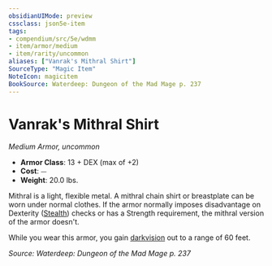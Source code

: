 ```yaml
---
obsidianUIMode: preview
cssclass: json5e-item
tags:
- compendium/src/5e/wdmm
- item/armor/medium
- item/rarity/uncommon
aliases: ["Vanrak's Mithral Shirt"]
SourceType: "Magic Item"
NoteIcon: magicitem
BookSource: Waterdeep: Dungeon of the Mad Mage p. 237
---
```

# Vanrak's Mithral Shirt
*Medium Armor, uncommon*  

- **Armor Class**: 13 + DEX (max of +2)
- **Cost**: ⏤
- **Weight**: 20.0 lbs.

Mithral is a light, flexible metal. A mithral chain shirt or breastplate can be worn under normal clothes. If the armor normally imposes disadvantage on Dexterity ([Stealth](/2-Mechanics/CLI/rules/skills.md#Stealth)) checks or has a Strength requirement, the mithral version of the armor doesn't.

While you wear this armor, you gain [darkvision](/2-Mechanics/CLI/rules/senses.md#darkvision) out to a range of 60 feet.

*Source: Waterdeep: Dungeon of the Mad Mage p. 237*
